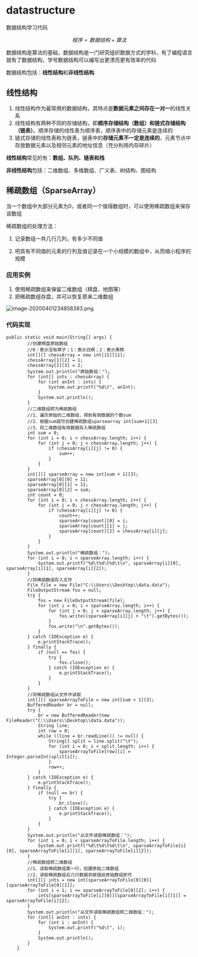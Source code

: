 # datastructure
数据结构学习代码

$$
程序=数据结构+算法
$$



数据结构是算法的基础，数据结构是一门研究组织数据方式的学科，有了编程语言就有了数据结构，学号数据结构可以编写出更漂亮更有效率的代码

数据结构包括：**线性结构**和**非线性结构**



## 线性结构

1. 线性结构作为最常用的数据结构，其特点是**数据元素之间存在一对一**的线性关系
2. 线性结构有两种不同的存储结构，即**顺序存储结构（数组）和链式存储结构（链表）**。顺序存储的线性表为顺序表，顺序表中的存储元素是连续的
3. 链式存储的线性表称为链表，链表中的**存储元素不一定是连续的**，元素节点中存放数据元素以及相邻元素的地址信息（充分利用内存碎片）

**线性结构**常见的有：**数组、队列、链表和栈**

**非线性结构**包括：二维数组、多维数组、广义表、树结构、图结构



## 稀疏数组（SparseArray）

当一个数组中大部分元素为0，或者同一个值得数组时，可以使用稀疏数组来保存该数组

稀疏数组的处理方法：

1. 记录数组一共几行几列，有多少不同值

2. 吧具有不同值的元素的行列及值记录在一个小规模的数组中，从而缩小程序的规模

   

### 应用实例

1. 使用稀疏数组来保留二维数组（棋盘、地图等）
2. 把稀疏数组存盘，并可以恢复原来二维数组


![image-20200401234858383.png](https://upload-images.jianshu.io/upload_images/19436361-6cad74fecfdee881.png?imageMogr2/auto-orient/strip%7CimageView2/2/w/1240)



### 代码实现

```
public static void main(String[] args) {
        //创建棋盘原始数组
        //0：表示没有棋子；1：表示白棋；2：表示黑棋
        int[][] chessArray = new int[11][11];
        chessArray[1][2] = 1;
        chessArray[2][3] = 2;
        System.out.println("原始数组：");
        for (int[] ints : chessArray) {
            for (int anInt : ints) {
                System.out.printf("%d\t", anInt);
            }
            System.out.println();
        }
        //二维数组转为稀疏数组
        //1、遍历原始的二维数组，得到有效数据的个数sum
        //2、根据sum就可创建稀疏数组sparsearray int[sum+1][3]
        //3、将二维数组有效数据存入稀疏数组
        int sum = 0;
        for (int i = 0; i < chessArray.length; i++) {
            for (int j = 0; j < chessArray.length; j++) {
                if (chessArray[i][j] != 0) {
                    sum++;
                }
            }
        }
        int[][] sparseArray = new int[sum + 1][3];
        sparseArray[0][0] = 11;
        sparseArray[0][1] = 11;
        sparseArray[0][2] = sum;
        int count = 0;
        for (int i = 0; i < chessArray.length; i++) {
            for (int j = 0; j < chessArray.length; j++) {
                if (chessArray[i][j] != 0) {
                    count++;
                    sparseArray[count][0] = i;
                    sparseArray[count][1] = j;
                    sparseArray[count][2] = chessArray[i][j];
                }
            }
        }
        System.out.println("稀疏数组：");
        for (int i = 0; i < sparseArray.length; i++) {
            System.out.printf("%d\t%d\t%d\t\n", sparseArray[i][0], sparseArray[i][1], sparseArray[i][2]);
        }
        //将稀疏数组存入文件
        File file = new File("C:\\Users\\Desktop\\data.data");
        FileOutputStream fos = null;
        try {
            fos = new FileOutputStream(file);
            for (int i = 0; i < sparseArray.length; i++) {
                for (int j = 0; j < sparseArray.length; j++) {
                    fos.write((sparseArray[i][j] + "\t").getBytes());
                }
                fos.write("\n".getBytes());
            }
        } catch (IOException e) {
            e.printStackTrace();
        } finally {
            if (null == fos) {
                try {
                    fos.close();
                } catch (IOException e) {
                    e.printStackTrace();
                }
            }
        }
        //将稀疏数组从文件中读取
        int[][] sparseArrayToFile = new int[sum + 1][3];
        BufferedReader br = null;
        try {
            br = new BufferedReader(new FileReader("C:\\Users\\Desktop\\data.data"));
            String line;
            int row = 0;
            while ((line = br.readLine()) != null) {
                String[] split = line.split("\t");
                for (int i = 0; i < split.length; i++) {
                    sparseArrayToFile[row][i] = Integer.parseInt(split[i]);
                }
                row++;
            }
        } catch (IOException e) {
            e.printStackTrace();
        } finally {
            if (null == br) {
                try {
                    br.close();
                } catch (IOException e) {
                    e.printStackTrace();
                }
            }
        }
        System.out.println("从文件读取稀疏数组：");
        for (int i = 0; i < sparseArrayToFile.length; i++) {
            System.out.printf("%d\t%d\t%d\t\n", sparseArrayToFile[i][0], sparseArrayToFile[i][1], sparseArrayToFile[i][2]);
        }
        //稀疏数组转二维数组
        //1、读取稀疏数组第一行，创建原始二维数组
        //2、读取稀疏数组后几行数据并赋值给原始数组即可
        int[][] ints = new int[sparseArrayToFile[0][0]][sparseArrayToFile[0][1]];
        for (int i = 1; i <= sparseArrayToFile[0][2]; i++) {
            ints[sparseArrayToFile[i][0]][sparseArrayToFile[i][1]] = sparseArrayToFile[i][2];
        }
        System.out.println("从文件读取稀疏数组转二维数组：");
        for (int[] anInt : ints) {
            for (int i : anInt) {
                System.out.printf("%d\t", i);
            }
            System.out.println();
        }
    }
```

